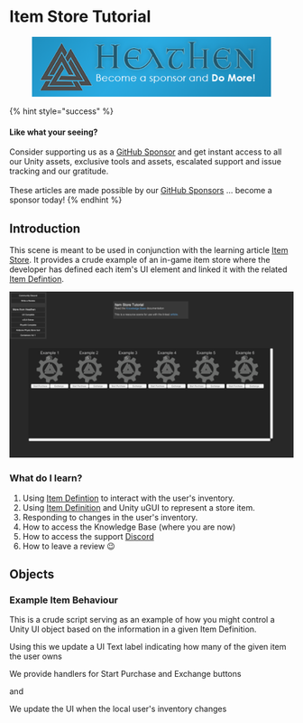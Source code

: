 # Item Store Tutorial

<figure><img src="../../../../.gitbook/assets/512x128 Sponsor Banner.png" alt="Become a sponsor and Do More!"><figcaption></figcaption></figure>

{% hint style="success" %}
#### Like what your seeing?

Consider supporting us as a [GitHub Sponsor](../../../../company/become-a-sponsor.md) and get instant access to all our Unity assets, exclusive tools and assets, escalated support and issue tracking and our gratitude.\
\
These articles are made possible by our [GitHub Sponsors](https://github.com/sponsors/heathen-engineering) ... become a sponsor today!
{% endhint %}

## Introduction&#x20;

This scene is meant to be used in conjunction with the learning article [Item Store](../guides/microtransactions/item-store/). It provides a crude example of an in-game item store where the developer has defined each item's UI element and linked it with the related [Item Defintion](../scriptable-objects/item-definition.md).

![](<../../../../.gitbook/assets/image (162).png>)

### What do I learn?

1. Using [Item Defintion](../scriptable-objects/item-definition.md) to interact with the user's inventory.
2. Using [Item Definition](../scriptable-objects/item-definition.md) and Unity uGUI to represent a store item.
3. Responding to changes in the user's inventory.
4. How to access the Knowledge Base (where you are now)
5. How to access the support [Discord ](https://discord.gg/6X3xrRc)
6. How to leave a review 😉

## Objects

### Example Item Behaviour

This is a crude script serving as an example of how you might control a Unity UI object based on the information in a given Item Definition.

Using this we update a UI Text label indicating how many of the given item the user owns

We provide handlers for Start Purchase and Exchange buttons

and

We update the UI when the local user's inventory changes
